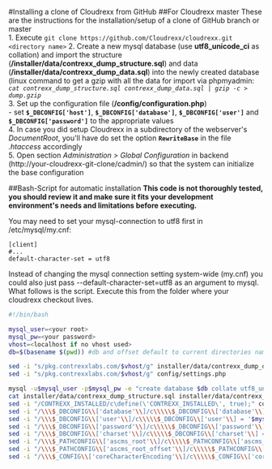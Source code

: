 #Installing a clone of Cloudrexx from GitHub
##For Cloudrexx master
These are the instructions for the installation/setup of a clone of GitHub branch or master  
1. 
   Execute `git clone https://github.com/Cloudrexx/cloudrexx.git <directory name>`
2. 
   Create a new mysql database (use **utf8_unicode_ci** as collation) and import the structure (**/installer/data/contrexx_dump_structure.sql**) and data (**/installer/data/contrexx_dump_data.sql**) into the newly created database (linux command to get a gzip with all the data for import via phpmyadmin:  
*`cat contrexx_dump_structure.sql contrexx_dump_data.sql | gzip -c > dump.gzip`*  
3. 
   Set up the configuration file (**/config/configuration.php**)  
    - set **`$_DBCONFIG['host']`**, **`$_DBCONFIG['database']`**, **`$_DBCONFIG['user']`** and **`$_DBCONFIG['password']`** to the appropriate values  
4. 
   In case you did setup Cloudrexx in a subdirectory of the webserver's *DocumentRoot*, you'll have do set the option **`RewriteBase`** in the file *.htaccess* accordingly  
5. 
   Open section *Administration > Global Configuration* in backend (http://your-cloudrexx-git-clone/cadmin/) so that the system can initialize the base configuration  

##Bash-Script for automatic installation
**This code is not thoroughly tested, you should review it and make sure it fits your development environment's needs and limitations before executing.**  

You may need to set your mysql-connection to utf8 first in /etc/mysql/my.cnf:  
```
[client]
#...
default-character-set = utf8
```
Instead of changing the mysql connection setting system-wide (my.cnf) you could also just pass --default-character-set=utf8 as an argument to mysql.  
What follows is the script. Execute this from the folder where your cloudrexx checkout lives.  

```sh
#!/bin/bash

mysql_user=<your root>
mysql_pw=<your password>
vhost=<localhost if no vhost used>
db=$(basename $(pwd)) #db and offset default to current directories name

sed -i "s/pkg.contrexxlabs.com/$vhost/g" installer/data/contrexx_dump_data.sql
sed -i "s/pkg.contrexxlabs.com/$vhost/g" config/settings.php

mysql -u$mysql_user -p$mysql_pw -e "create database $db collate utf8_unicode_ci";
cat installer/data/contrexx_dump_structure.sql installer/data/contrexx_dump_data.sql | mysql -u$mysql_user -p$mysql_pw $db
sed -i "/CONTREXX_INSTALLED/c\define(\'CONTREXX_INSTALLED\', true);" config/configuration.php
sed -i "/\\\$_DBCONFIG\\['database'\\]/c\\\\\$_DBCONFIG\\['database'\\] = '$db';" config/configuration.php
sed -i "/\\\$_DBCONFIG\\['user'\\]/c\\\\\$_DBCONFIG\\['user'\\] = '$mysql_user';" config/configuration.php
sed -i "/\\\$_DBCONFIG\\['password'\\]/c\\\\\$_DBCONFIG\\['password'\\] = '$mysql_pw';" config/configuration.php
sed -i "/\\\$_DBCONFIG\\['charset'\\]/c\\\\\$_DBCONFIG\\['charset'\\] = 'utf8';" config/configuration.php
sed -i "/\\\$_PATHCONFIG\\['ascms_root'\\]/c\\\\\$_PATHCONFIG\\['ascms_root'\\] = '/home/srz/web/root';" config/configuration.php
sed -i "/\\\$_PATHCONFIG\\['ascms_root_offset'\\]/c\\\\\$_PATHCONFIG\\['ascms_root_offset'\\] = '/$db';" config/configuration.php
sed -i "/\\\$_CONFIG\\['coreCharacterEncoding'\\]/c\\\\\$_CONFIG\\['coreCharacterEncoding'\\] = 'UTF-8';" config/configuration.php
```
